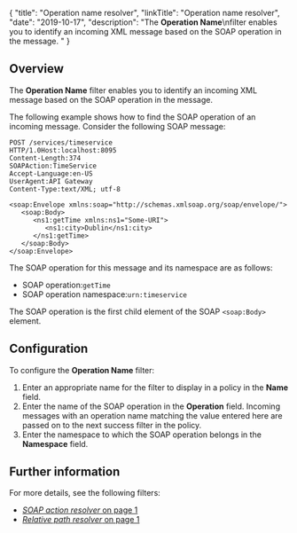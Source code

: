 {
"title": "Operation name resolver",
"linkTitle": "Operation name resolver",
"date": "2019-10-17",
"description": "The **Operation Name**\\nfilter enables you to identify an incoming XML message based on the SOAP operation in the message. "
}
﻿
<div id="p_resolver_soap_operation_overview">

Overview
--------

The **Operation Name**
filter enables you to identify an incoming XML message based on the SOAP operation in the message.

The following example shows how to find the SOAP operation of an incoming message. Consider the following SOAP message:

``` {space="preserve"}
POST /services/timeservice 
HTTP/1.0Host:localhost:8095
Content-Length:374
SOAPAction:TimeService
Accept-Language:en-US
UserAgent:API Gateway
Content-Type:text/XML; utf-8
```

``` {space="preserve"}
<soap:Envelope xmlns:soap="http://schemas.xmlsoap.org/soap/envelope/">
   <soap:Body>
      <ns1:getTime xmlns:ns1="Some-URI">
         <ns1:city>Dublin</ns1:city>
      </ns1:getTime>
   </soap:Body>
</soap:Envelope>
```

The SOAP operation for this message and its namespace are as follows:

-   SOAP operation:`getTime`
-   SOAP operation namespace:`urn:timeservice`

The SOAP operation is the first child element of the SOAP `<soap:Body>`
element.

</div>

<div id="p_resolver_soap_operation_conf">

Configuration
-------------

To configure the **Operation Name**
filter:

1.  Enter an appropriate name for the filter to display in a policy in the **Name**
    field.
2.  Enter the name of the SOAP operation in the **Operation**
    field. Incoming messages with an operation name matching the value entered here are passed on to the next success filter in the policy.
3.  Enter the namespace to which the SOAP operation belongs in the **Namespace**
    field.

Further information
-------------------

For more details, see the following filters:

-   [*SOAP action resolver* on page 1](resolver_soap_action.htm)
-   [*Relative path resolver* on page 1](resolver_path.htm)

</div>
